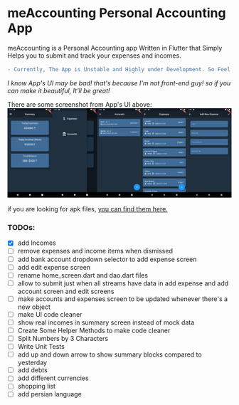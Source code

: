 # meAccounting Personal Accounting App
meAccounting is a Personal Accounting app Written in Flutter that Simply Helps you to submit and track your expenses and incomes.

``` diff
- Currently, The App is Unstable and Highly under Development. So Feel Free to Contribute. Your PRs Gonna make me Happy :)
```

_I know App's UI may be bad! that's because I'm not front-end guy! so if you can make it beautiful, It'll be great!_

There are some screenshot from App's UI above:
![meAccountingScreenshots](./screenshots/allscreenshots_v0.0.1alpha.png)

if you are looking for apk files, [you can find them here.](https://github.com/meh666ran/meAccounting/releases)

### TODOs:
- [x] add Incomes
- [ ] remove expenses and income items when dismissed
- [ ] add bank account dropdown selector to add expense screen
- [ ] add edit expense screen
- [ ] rename home_screen.dart and dao.dart files
- [ ] allow to submit just when all streams have data in add expense and add account screen and edit screens
- [ ] make accounts and expenses screen to be updated whenever there's a new object
- [ ] make UI code cleaner
- [ ] show real incomes in summary screen instead of mock data
- [ ] Create Some Helper Methods to make code cleaner
- [ ] Split Numbers by 3 Characters
- [ ] Write Unit Tests
- [ ] add up and down arrow to show summary blocks compared to yesterday 
- [ ] add debts
- [ ] add different currencies
- [ ] shopping list
- [ ] add persian language

